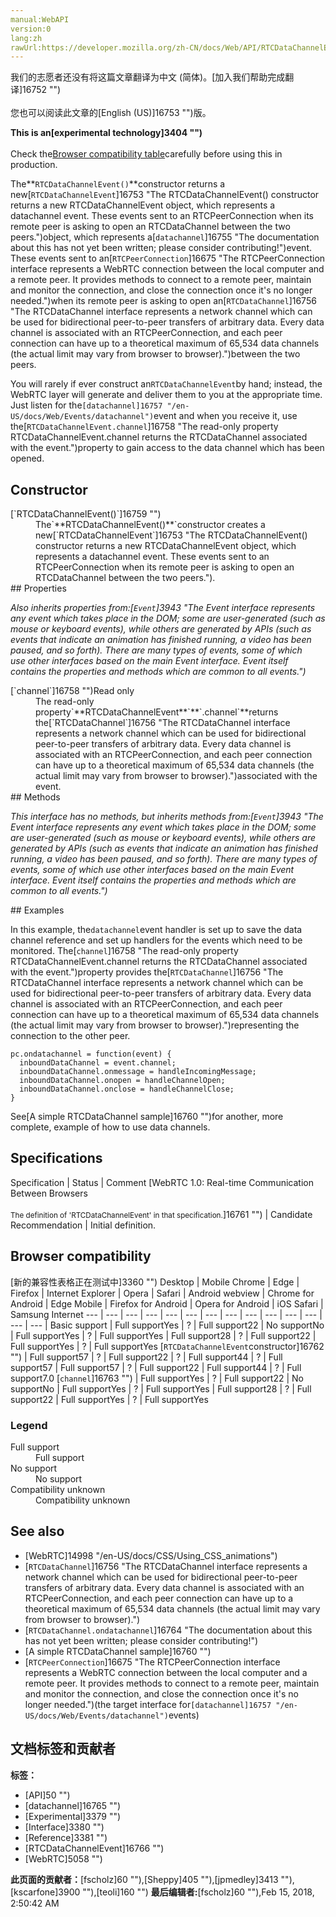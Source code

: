 ```yaml
---
manual:WebAPI
version:0
lang:zh
rawUrl:https://developer.mozilla.org/zh-CN/docs/Web/API/RTCDataChannelEvent
---
```




<bdi>我们的志愿者还没有将这篇文章翻译为<bdi>中文 (简体)</bdi>。[加入我们帮助完成翻译]16752 "")<br></br>您也可以阅读此文章的[English (US)]16753 "")版。</bdi>






**This is an[experimental technology]3404 "")**<br></br>Check the[Browser compatibility table](%3039#Browser_compatibility "")carefully before using this in production.




The**`RTCDataChannelEvent()`**constructor returns a new[`RTCDataChannelEvent`]16753 "The RTCDataChannelEvent() constructor returns a new RTCDataChannelEvent object, which represents a datachannel event. These events sent to an RTCPeerConnection when its remote peer is asking to open an RTCDataChannel between the two peers.")object, which represents a[`datachannel`]16755 "The documentation about this has not yet been written; please consider contributing!")event. These events sent to an[`RTCPeerConnection`]16675 "The RTCPeerConnection interface represents a WebRTC connection between the local computer and a remote peer. It provides methods to connect to a remote peer, maintain and monitor the connection, and close the connection once it's no longer needed.")when its remote peer is asking to open an[`RTCDataChannel`]16756 "The RTCDataChannel interface represents a network channel which can be used for bidirectional peer-to-peer transfers of arbitrary data. Every data channel is associated with an RTCPeerConnection, and each peer connection can have up to a theoretical maximum of 65,534 data channels (the actual limit may vary from browser to browser).")between the two peers.



You will rarely if ever construct an`RTCDataChannelEvent`by hand; instead, the WebRTC layer will generate and deliver them to you at the appropriate time. Just listen for the`[datachannel]16757 "/en-US/docs/Web/Events/datachannel")`event and when you receive it, use the[`RTCDataChannelEvent.channel`]16758 "The read-only property RTCDataChannelEvent.channel returns the RTCDataChannel associated with the event.")property to gain access to the data channel which has been opened.


## Constructor<a name="Constructor"></a>
<dl><dt>[`RTCDataChannelEvent()`]16759 "")<i></i></dt><dd>The`**RTCDataChannelEvent()**`constructor creates a new[`RTCDataChannelEvent`]16753 "The RTCDataChannelEvent() constructor returns a new RTCDataChannelEvent object, which represents a datachannel event. These events sent to an RTCPeerConnection when its remote peer is asking to open an RTCDataChannel between the two peers.").</dd>
## Properties<a name="Properties"></a>


<em>Also inherits properties from:[`Event`]3943 "The Event interface represents any event which takes place in the DOM; some are user-generated (such as mouse or keyboard events), while others are generated by APIs (such as events that indicate an animation has finished running, a video has been paused, and so forth). There are many types of events, some of which use other interfaces based on the main Event interface. Event itself contains the properties and methods which are common to all events.")</em>

<dl><dt>[`channel`]16758 "")<i></i>Read only</dt><dd>The read-only property`**RTCDataChannelEvent**`**`.channel`**returns the[`RTCDataChannel`]16756 "The RTCDataChannel interface represents a network channel which can be used for bidirectional peer-to-peer transfers of arbitrary data. Every data channel is associated with an RTCPeerConnection, and each peer connection can have up to a theoretical maximum of 65,534 data channels (the actual limit may vary from browser to browser).")associated with the event.</dd>
## Methods<a name="Methods"></a>


<em>This interface has no methods, but inherits methods from:[`Event`]3943 "The Event interface represents any event which takes place in the DOM; some are user-generated (such as mouse or keyboard events), while others are generated by APIs (such as events that indicate an animation has finished running, a video has been paused, and so forth). There are many types of events, some of which use other interfaces based on the main Event interface. Event itself contains the properties and methods which are common to all events.")</em>

<dl></dl>
## Examples<a name="Examples"></a>


In this example, the`datachannel`event handler is set up to save the data channel reference and set up handlers for the events which need to be monitored. The[`channel`]16758 "The read-only property RTCDataChannelEvent.channel returns the RTCDataChannel associated with the event.")property provides the[`RTCDataChannel`]16756 "The RTCDataChannel interface represents a network channel which can be used for bidirectional peer-to-peer transfers of arbitrary data. Every data channel is associated with an RTCPeerConnection, and each peer connection can have up to a theoretical maximum of 65,534 data channels (the actual limit may vary from browser to browser).")representing the connection to the other peer.


```
pc.ondatachannel = function(event) {
  inboundDataChannel = event.channel;
  inboundDataChannel.onmessage = handleIncomingMessage;
  inboundDataChannel.onopen = handleChannelOpen;
  inboundDataChannel.onclose = handleChannelClose;
}
```


See[A simple RTCDataChannel sample]16760 "")for another, more complete, example of how to use data channels.


## Specifications<a name="Specifications"></a>
Specification | Status | Comment 
[WebRTC 1.0: Real-time Communication Between Browsers<br></br><small>The definition of &#39;RTCDataChannelEvent&#39; in that specification.</small>]16761 "") | Candidate Recommendation | Initial definition. 


## Browser compatibility<a name="Browser_compatibility"></a>
[新的兼容性表格正在测试中<i></i>]3360 "")
<abbr>Desktop<i></i></abbr> | <abbr>Mobile<i></i></abbr> 
<abbr>Chrome<i></i></abbr> | <abbr>Edge<i></i></abbr> | <abbr>Firefox<i></i></abbr> | <abbr>Internet Explorer<i></i></abbr> | <abbr>Opera<i></i></abbr> | <abbr>Safari<i></i></abbr> | <abbr>Android webview<i></i></abbr> | <abbr>Chrome for Android<i></i></abbr> | <abbr>Edge Mobile<i></i></abbr> | <abbr>Firefox for Android<i></i></abbr> | <abbr>Opera for Android<i></i></abbr> | <abbr>iOS Safari<i></i></abbr> | <abbr>Samsung Internet<i></i></abbr> 
 ---  |  ---  |  ---  |  ---  |  ---  |  ---  |  ---  |  ---  |  ---  |  ---  |  ---  |  ---  |  ---  |  ---  | 
Basic support | <abbr>Full support</abbr>Yes | <abbr>?</abbr> | <abbr>Full support</abbr>22 | <abbr>No support</abbr>No | <abbr>Full support</abbr>Yes | <abbr>?</abbr> | <abbr>Full support</abbr>Yes | <abbr>Full support</abbr>28 | <abbr>?</abbr> | <abbr>Full support</abbr>22 | <abbr>Full support</abbr>Yes | <abbr>?</abbr> | <abbr>Full support</abbr>Yes 
[`RTCDataChannelEvent`constructor]16762 "") | <abbr>Full support</abbr>57 | <abbr>?</abbr> | <abbr>Full support</abbr>22 | <abbr>?</abbr> | <abbr>Full support</abbr>44 | <abbr>?</abbr> | <abbr>Full support</abbr>57 | <abbr>Full support</abbr>57 | <abbr>?</abbr> | <abbr>Full support</abbr>22 | <abbr>Full support</abbr>44 | <abbr>?</abbr> | <abbr>Full support</abbr>7.0 
[`channel`]16763 "") | <abbr>Full support</abbr>Yes | <abbr>?</abbr> | <abbr>Full support</abbr>22 | <abbr>No support</abbr>No | <abbr>Full support</abbr>Yes | <abbr>?</abbr> | <abbr>Full support</abbr>Yes | <abbr>Full support</abbr>28 | <abbr>?</abbr> | <abbr>Full support</abbr>22 | <abbr>Full support</abbr>Yes | <abbr>?</abbr> | <abbr>Full support</abbr>Yes 


### Legend<a name="Legend"></a>
<dl><dt><abbr>Full support</abbr></dt><dd>Full support</dd><dt><abbr>No support</abbr></dt><dd>No support</dd><dt><abbr>Compatibility unknown</abbr></dt><dd>Compatibility unknown</dd></dl>

## See also<a name="See_also"></a>

* [WebRTC]14998 "/en-US/docs/CSS/Using_CSS_animations")
* [`RTCDataChannel`]16756 "The RTCDataChannel interface represents a network channel which can be used for bidirectional peer-to-peer transfers of arbitrary data. Every data channel is associated with an RTCPeerConnection, and each peer connection can have up to a theoretical maximum of 65,534 data channels (the actual limit may vary from browser to browser).")
* [`RTCDataChannel.ondatachannel`]16764 "The documentation about this has not yet been written; please consider contributing!")
* [A simple RTCDataChannel sample]16760 "")
* [`RTCPeerConnection`]16675 "The RTCPeerConnection interface represents a WebRTC connection between the local computer and a remote peer. It provides methods to connect to a remote peer, maintain and monitor the connection, and close the connection once it's no longer needed.")(the target interface for`[datachannel]16757 "/en-US/docs/Web/Events/datachannel")`events)
</dl></dl>


## 文档标签和贡献者
**标签：**
* [API]50 "")
* [datachannel]16765 "")
* [Experimental]3379 "")
* [Interface]3380 "")
* [Reference]3381 "")
* [RTCDataChannelEvent]16766 "")
* [WebRTC]5058 "")

**此页面的贡献者：**[fscholz]60 ""),[Sheppy]405 ""),[jpmedley]3413 ""),[kscarfone]3900 ""),[teoli]160 "")
**最后编辑者:**[fscholz]60 ""),<time>Feb 15, 2018, 2:50:42 AM</time>


